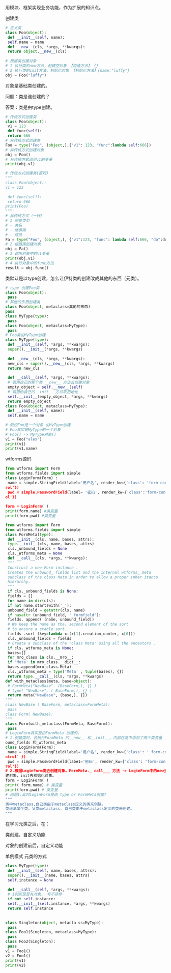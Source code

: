 <font style="color:rgb(38,38,38);">⽤模块、框架实现业务功能，作为扩展的知识点。 </font>

<font style="color:rgb(38,38,38);">创建类</font>

```python
# 定义类
class Foo(object):
 def __init__(self, name):
 self.name = name
 def __new__(cls, *args, **kwargs):
 return object.__new__(cls)
 
# 根据类创建对象
# 1 执⾏类的new⽅法，创建空对象 【构造⽅法】 {}
# 2 执⾏类的init⽅法，初始化对象 【初始化⽅法】{name:"luffy"}
obj = Foo("luffy")
```

<font style="color:rgb(38,38,38);">对象是基础类创建的。 </font>

<font style="color:rgb(38,38,38);">问题：类是谁创建的？ </font>

<font style="color:rgb(38,38,38);">答案：类是由type创建。</font>

```python
# 传统⽅式创建类
class Foo(object):
 v1 = 123
 def func(self):
 return 666
# ⾮传统⽅式创建类
Foo = type("Foo", (object,),{"v1": 123, "func":lambda self:666})
# ⾮传统⽅式创建对象
obj = Foo()
# ⾮传统⽅式调⽤v1的变量
print(obj.v1)

# 传统⽅式创建类(直观)
"""
class Foo(object):
v1 = 123
 
 def func(self):
 return 666
print(Foo)
"""
# ⾮传统⽅式（⼀⾏）
# 1 创建类型
# - 类名
# - 继承类
# - 成员
Fa = type("Foo", (object,), {"v1":123, "func": lambda self:666, "do":do})
# 2 根据类创建对象
obj = Fa()
# 3 调⽤对象中的v1变量
print(obj.v1)
# 4 执⾏对象中的func⽅法
result = obj.func()
```

<font style="color:rgb(38,38,38);">类默认是以type创建，怎么让伊特类的创建改成其他的东⻄（元类）。</font>

```python
# type 创建Foo类
class Foo(object):
 pass
# 其他的东⻄创建类
class Foo(object, metaclass=其他的东⻄)
pass
class MyType(type):
 pass
class Foo(object, metaclass=MyType):
 pass
# Foo类由MyType创建
class MyType(type):
 def __init__(self, *args, **kwargs):
 super().__init__(*args, **kwargs)
 
 def __new__(cls, *args, **kwargs):
 new_cls = super().__new__(cls, *args, **kwargs)
 return new_cls
 
 def __call__(self, *args, **kwargs):
 # 调⽤⾃⼰的那个类 __new__ ⽅法去创建对象
 empty_object = self.__new__(self)
 # 调⽤你⾃⼰的__init__ ⽅法取初始化
 self.__init__(empty_object, *args, **kwargs)
 return empty_object
class Foo(object, metaclass=MyType):
 def __init__(self, name):
 self.name = name
 
# 假设Foo是⼀个对象 由MyType创建
# Foo其实是MyType的⼀个对象
# Foo() -> MyType对象()
v1 = Foo("alex")
print(v1)
print(v1.name)
```

<font style="color:rgb(38,38,38);">wtforms源码</font>

```python
from wtforms import Form
from wtforms.fields import simple
class LoginForm(Form) :
 name = simple.StringField(label='⽤户名', render_kw={'class': 'form-cont
rol'})
 pwd = simple.PasswordField(label= '密码', render_kw={'class':'form-contr
ol'})
 
form = LoginForm( )
print(form.name) #类变量
print(form.pwd) #类变量
```

```python
from wtforms import Form
from wtforms.fields import simple
class FormMeta(type):
 def __init__(cls, name, bases, attrs):
 type.__init__(cls, name, bases, attrs)
 cls._unbound_fields = None
 cls._Wtforms_meta = None
 def __call__(cls, *args, **kwargs):
 """
 Construct a new Form instance .
 Creates the unbound_ fields list and the internal wtforms_ meta
 subclass of the class Meta in order to allow a proper inher itance
 hierarchy.
 """
 if cls._unbound_fields is None:
 fields = []
 for name in dir(cls):
 if not name.startswith('_'):
 unbound_field = getattr(cls, name)
 if hasattr (unbound_field, '_formfield'):
 fields. append( (name, unbound_field))
 # We keep the name as the. second element of the sort
 # to ensure a stable sort.
 fields .sort (key=lambda x:(x[1].creation_ounter, x[0]))
 cls._unbound_fields = fields
 # Create a subclass of the 'class Meta' using all the ancestors .
 if cls._wtforms_meta is None:
 bases=[]
 for mro_class in cls.__mro__:
 if 'Meta' in mro_class.__dict__:
 bases.append(mro_class.Meta)
 cls._wtforms_meta = type('Meta' , tuple(bases), {})
 return type.__call__(cls, *args, **kwargs)
def with_metaclass(meta, base=object):
 # FormMeta("NewBase". (BaseForm,), {} )
 # type( "NewBase", ( BaseForm,), {} )
 return meta("NewBase", (base,), {})
"""
class NewBase ( BaseForm, metaclass=FormMeta):
 pass
class Form( NewBase):
"""
class Form(with_metaclass(FormMeta, BaseForm)):
 pass
# LoginForm其实是由FormMeta 创建的。
# 1.创建类时，会执⾏FormMeta 的__new__ 和__init__，内部在类中添加了两个类变量 _unb
ound_fields 和_wtforms_meta
class LoginForm(Form):
 name = simple.StringField(label='⽤户名', render_kw={'class': ' form-co
ntrol' })
 pwd = simple.PasswordField(labe1='密码', render_kw={'class': 'form-cont
rol'})
# 2.根据LoginForm类去创建对象。FormMeta._ call___ ⽅法 -> LoginForm中的new去创
建对象，init去初始化对象。
form = LoginForm( )
print( form.name) # 类变量
print(form.pwd) # 类变量
# 问题1:此时LoginForm是由 type or FormMeta创建?
"""
类中metaclass,⾃⼰类由于metaclass定义的类来创建。
类继承某个类，⽗类metaclass, ⾃⼰类由于metaclass定义的类来创建。
"""
```

<font style="color:rgb(38,38,38);">在学习元类之后，在： </font>

<font style="color:rgb(38,38,38);">类创建，⾃定义功能 </font>

<font style="color:rgb(38,38,38);">对象的创建前后，⾃定义功能</font>

<font style="color:rgb(38,38,38);">单例模式                                                                                             </font><font style="color:rgb(38,38,38);">元类的⽅式</font>

<font style="color:rgb(38,38,38);">                                                     </font>

```python
class MyType(type):
 def __init__(self, name, bases, attrs):
 super().__init__(name, bases, attrs)
 self.instance = None
 
 def __call__(self, *args, **kwargs):
 # 1判断是否有对象， 有不穿件
 if not self.instance:
 self.__init__(self.instance, *args, **kwargs)
 return self.instance
 
 
class Singleton(object, metacla ss=MyType):
 pass
class Foo1(Singleton, metaclass=MyType):
 pass
class Foo2(Singleton):
 pass
v1 = Foo1()
v2 = Foo1()
print(v1)
print(v2)
```

